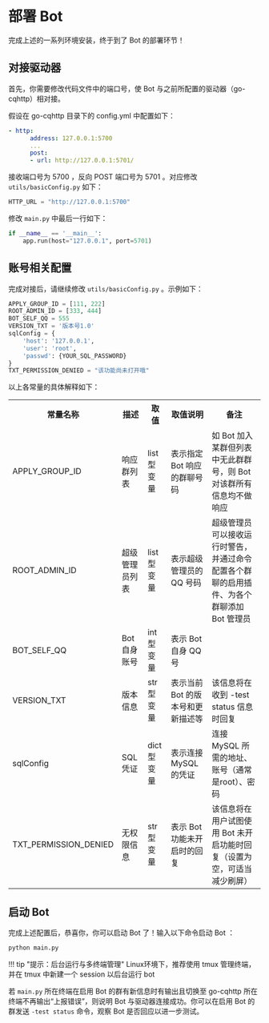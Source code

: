# 部署 Bot

完成上述的一系列环境安装，终于到了 Bot 的部署环节！

## 对接驱动器

首先，你需要修改代码文件中的端口号，使 Bot 与之前所配置的驱动器（go-cqhttp）相对接。

假设在 go-cqhttp 目录下的 config.yml 中配置如下：

```yaml
- http:
      address: 127.0.0.1:5700
      ...
      post:  
      - url: http://127.0.0.1:5701/ 
```

接收端口号为 5700 ，反向 POST 端口号为 5701 。对应修改 `utils/basicConfig.py` 如下：

```python
HTTP_URL = "http://127.0.0.1:5700"
```

修改 `main.py` 中最后一行如下：

```python
if __name__ == '__main__':
    app.run(host="127.0.0.1", port=5701)
```

## 账号相关配置

完成对接后，请继续修改 `utils/basicConfig.py` 。示例如下：

```python
APPLY_GROUP_ID = [111, 222]
ROOT_ADMIN_ID = [333, 444]
BOT_SELF_QQ = 555
VERSION_TXT = '版本号1.0'
sqlConfig = {
    'host': '127.0.0.1',
    'user': 'root',
    'passwd': {YOUR_SQL_PASSWORD}
}
TXT_PERMISSION_DENIED = "该功能尚未打开哦"
```

以上各常量的具体解释如下：
<table>
     <tr>
          <th>常量名称</th>
          <th>描述</th>
          <th>取值</th>
          <th>取值说明</th>
          <th>备注</th>
	</tr>
     <tr>
          <td>APPLY_GROUP_ID</td>
          <td>响应群列表</td>
          <td>list型变量</td>
          <td>表示指定 Bot 响应的群聊号码</td>
          <td>如 Bot 加入某群但列表中无此群群号，则 Bot 对该群所有信息均不做响应</td>
     </tr>
     <tr>
          <td>ROOT_ADMIN_ID</td>
          <td>超级管理员列表</td>
          <td>list型变量</td>
          <td>表示超级管理员的 QQ 号码</td>
          <td>超级管理员可以接收运行时警告，并通过命令配置各个群聊的启用插件、为各个群聊添加 Bot 管理员</td>
     </tr>
    <tr>
          <td>BOT_SELF_QQ</td>
          <td>Bot 自身账号</td>
          <td>int型变量</td>
          <td>表示 Bot 自身 QQ 号</td>
          <td></td>
     </tr>
     <tr>
          <td>VERSION_TXT</td>
          <td>版本信息</td>
          <td>str型变量</td>
          <td>表示当前 Bot 的版本号和更新描述等</td>
          <td>该信息将在收到 -test status 信息时回复</td>
     </tr>
     <tr>
          <td>sqlConfig</td>
          <td>SQL 凭证</td>
          <td>dict型变量</td>
          <td>表示连接 MySQL 的凭证</td>
          <td>连接 MySQL 所需的地址、账号（通常是root）、密码</td>
     </tr>
     <tr>
          <td>TXT_PERMISSION_DENIED</td>
          <td>无权限信息</td>
          <td>str型变量</td>
          <td>表示 Bot 功能未开启时的回复</td>
          <td>该信息将在用户试图使用 Bot 未开启功能时回复（设置为空，可适当减少刷屏）</td>
     </tr>
</table>

## 启动 Bot

完成上述配置后，恭喜你，你可以启动 Bot 了！输入以下命令启动 Bot ：

```bash
python main.py
```

!!! tip "提示：后台运行与多终端管理"
    Linux环境下，推荐使用 tmux 管理终端，并在 tmux 中新建一个 session 以后台运行 bot

若 `main.py` 所在终端在启用 Bot 的群有新信息时有输出且切换至 go-cqhttp 所在终端不再输出“上报错误”，则说明 Bot 与驱动器连接成功。你可以在启用 Bot 的群发送 `-test status` 命令，观察 Bot 是否回应以进一步测试。